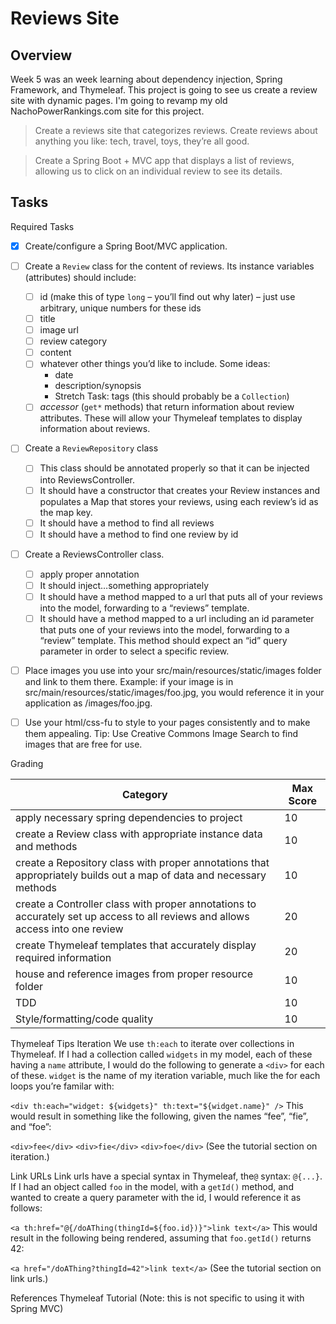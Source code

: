 # Reviews Site
## Overview
Week 5 was an week learning about dependency injection, Spring Framework, and Thymeleaf.  This project is going to see us create a review site with dynamic pages.  I'm going to revamp my old NachoPowerRankings.com site for this project.

>Create a reviews site that categorizes reviews. Create reviews about anything you like: tech, travel, toys, they’re all good.

>Create a Spring Boot + MVC app that displays a list of reviews, allowing us to click on an individual review to see its details.

## Tasks
Required Tasks
- [x] Create/configure a Spring Boot/MVC application.
- [ ] Create a `Review` class for the content of reviews. Its instance variables (attributes) should include:
	- [ ] id (make this of type `long` – you’ll find out why later) – just use arbitrary, unique numbers for these ids
	- [ ] title
	- [ ] image url
	- [ ] review category
	- [ ] content
	- [ ] whatever other things you’d like to include. Some ideas:
		* date
		* description/synopsis
		* Stretch Task: tags (this should probably be a `Collection`)
	- [ ] *accessor* (`get*` methods) that return information about review attributes. These will allow your Thymeleaf templates to display information about reviews.
- [ ] Create a `ReviewRepository` class
	- [ ] This class should be annotated properly so that it can be injected into ReviewsController.
	- [ ] It should have a constructor that creates your Review instances and populates a Map that stores your reviews, using each review’s id as the map key.
	- [ ] It should have a method to find all reviews
	- [ ] It should have a method to find one review by id
- [ ] Create a ReviewsController class.
	- [ ] apply proper annotation
	- [ ] It should inject…something appropriately
	- [ ] It should have a method mapped to a url that puts all of your reviews into the model, forwarding to a “reviews” template.
	- [ ] It should have a method mapped to a url including an id parameter that puts one of your reviews into the model, forwarding to a “review” template. This method should expect an “id” query parameter in order to select a specific review.
- [ ] Place images you use into your src/main/resources/static/images folder and link to them there. Example: if your image is in src/main/resources/static/images/foo.jpg, you would reference it in your application as /images/foo.jpg.

- [ ] Use your html/css-fu to style to your pages consistently and to make them appealing.
Tip: Use Creative Commons Image Search to find images that are free for use.

Grading

Category|Max Score
--------|---------
apply necessary spring dependencies to project|10
create a Review class with appropriate instance data and methods|10
create a Repository class with proper annotations that appropriately builds out a map of data and necessary methods|10
create a Controller class with proper annotations to accurately set up access to all reviews and allows access into one review|20
create Thymeleaf templates that accurately display required information|20
house and reference images from proper resource folder|10
TDD|10
Style/formatting/code quality|10

Thymeleaf Tips
Iteration
We use `th:each` to iterate over collections in Thymeleaf. If I had a collection called `widgets` in my model, each of these having a `name` attribute, I would do the following to generate a `<div>` for each of these. `widget` is the name of my iteration variable, much like the for each loops you’re familar with:

`<div th:each="widget: ${widgets}" th:text="${widget.name}" />`
This would result in something like the following, given the names “fee”, “fie”, and “foe”:

`<div>fee</div>`
`<div>fie</div>`
`<div>foe</div>`
(See the tutorial section on iteration.)

Link URLs
Link urls have a special syntax in Thymeleaf, the`@` syntax: `@{...}`. If I had an object called `foo` in the model, with a `getId()` method, and wanted to create a query parameter with the id, I would reference it as follows:

`<a th:href="@{/doAThing(thingId=${foo.id})}">link text</a>`
This would result in the following being rendered, assuming that `foo.getId()` returns 42:

`<a href="/doAThing?thingId=42">link text</a>`
(See the tutorial section on link urls.)

References
Thymeleaf Tutorial (Note: this is not specific to using it with Spring MVC)